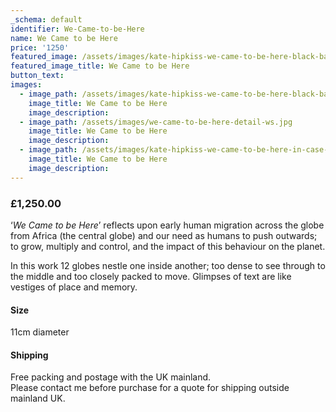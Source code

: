 ```yaml
---
_schema: default
identifier: We-Came-to-be-Here
name: We Came to be Here
price: '1250'
featured_image: /assets/images/kate-hipkiss-we-came-to-be-here-black-background-ws.jpg
featured_image_title: We Came to be Here
button_text:
images:
  - image_path: /assets/images/kate-hipkiss-we-came-to-be-here-black-background-ws-1.jpg
    image_title: We Came to be Here
    image_description:
  - image_path: /assets/images/we-came-to-be-here-detail-ws.jpg
    image_title: We Came to be Here
    image_description:
  - image_path: /assets/images/kate-hipkiss-we-came-to-be-here-in-case-ws.jpg
    image_title: We Came to be Here
    image_description:
---
```

### **£1,250.00**

‘*We Came to be Here*’ reflects upon early human migration across the globe from Africa (the central globe) and our need as humans to push outwards; to grow, multiply and control, and the impact of this behaviour on the planet.

In this work 12 globes nestle one inside another; too dense to see through to the middle and too closely packed to move. Glimpses of text are like vestiges of place and memory.

#### Size

11cm diameter

#### Shipping

Free packing and postage with the UK mainland.<br>Please contact me before purchase for a quote for shipping outside mainland UK.